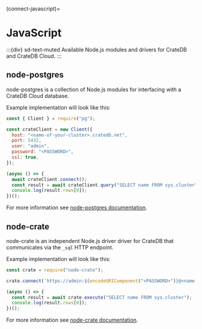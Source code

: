 (connect-javascript)=

# JavaScript

:::{div} sd-text-muted
Available Node.js modules and drivers for CrateDB and CrateDB Cloud.
:::

## node-postgres

node-postgres is a collection of Node.js modules for interfacing with a CrateDB
Cloud database.

Example implementation will look like this:

```javascript
const { Client } = require("pg");

const crateClient = new Client({
  host: "<name-of-your-cluster>.cratedb.net",
  port: 5432,
  user: "admin",
  password: "<PASSWORD>",
  ssl: true,
});

(async () => {
  await crateClient.connect();
  const result = await crateClient.query("SELECT name FROM sys.cluster");
  console.log(result.rows[0]);
})();
```

For more information see [node-postgres documentation].

## node-crate

node-crate is an independent Node.js driver driver for CrateDB that communicates via
the `_sql` HTTP endpoint.

Example implementation will look like this:

```javascript
const crate = require("node-crate");

crate.connect(`https://admin:${encodeURIComponent("<PASSWORD>")}@<name-of-your-cluster>.cratedb.net:4200`);

(async () => {
  const result = await crate.execute("SELECT name FROM sys.cluster");
  console.log(result.rows[0]);
})();
```

For more information see [node-crate documentation].

[node-crate documentation]: https://www.npmjs.com/package/node-crate
[node-postgres documentation]: https://www.npmjs.com/package/pg
